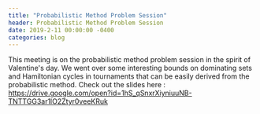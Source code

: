 ```yaml
---
title: "Probabilistic Method Problem Session"
header: Probabilistic Method Problem Session
date: 2019-2-11 00:00:00 -0400
categories: blog
---
```


This meeting is on the probabilistic method problem session in the spirit of Valentine's day. We went over some interesting bounds on dominating sets and Hamiltonian cycles in tournaments that can be easily derived from the probabilistic method. Check out the slides here : https://drive.google.com/open?id=1hS_qSnxrXiyniuuNB-TNTTGG3ar1lO2Ztyr0veeKRuk 
